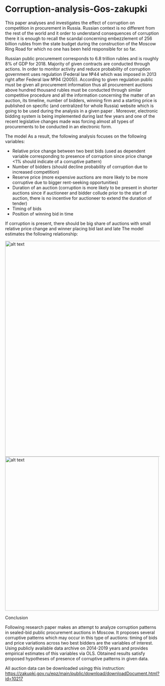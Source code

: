 # Corruption-analysis-Gos-zakupki

This paper analyses and investigates the effect of corruption on competition in procurement in Russia. Russian context is no different from the rest of the world and it order to understand consequences of corruption there it is enough to recall the scandal concerning embezzlement of 256 billion rubles from the state budget during the construction of the Moscow Ring Road for which no one has been held responsible for so far. 

Russian public procurement corresponds to 6.8 trillion rubles  and is roughly 8% of GDP for 2018. Majority of given contracts are conducted through actions. In order to monitor activity and reduce probability of corruption government uses regulation (Federal law №44 which was imposed in 2013 right after Federal law №94 (2005)). According to given regulation public must be given all procurement information thus all procurement auctions above hundred thousand rubles must be conducted through similar competitive procedure and all the information concerning the matter of an auction, its timeline, number of bidders, winning firm and a starting price is published on specific (and centralized for whole Russia) website which is going to be used during the analysis in a given paper . Moreover, electronic bidding system is being implemented during last few years and one of the recent legislative changes made was forcing almost all types of procurements to be conducted in an electronic form.

The model
As a result, the following analysis focuses on the following variables:
-	Relative price change between two best bids (used as dependent variable corresponding to presence of corruption since price change <1% should indicate of a corruptive pattern)
-	Number of bidders (should decline probability of corruption due to increased competition)
-	Reserve price (more expensive auctions are more likely to be more corruptive due to bigger rent-seeking opportunities)
-	Duration of an auction (corruption is more likely to be present in shorter auctions since if auctioneer and bidder collude prior to the start of auction, there is no incentive for auctioneer to extend the duration of tender)
-	Timing of bids
-	Position of winning bid in time

If corruption is present, there should be big share of auctions with small relative price change and winner placing bid last and late
The model estimates the following relationship:



<img src="https://user-images.githubusercontent.com/79480062/115112948-7f03e200-9f90-11eb-97ae-cecf4548f255.png" alt="alt text"  height="700">

<img src="https://user-images.githubusercontent.com/79480062/115112928-60055000-9f90-11eb-960f-d33517e010ad.png" alt="alt text" width="500" height="500">


Conclusion 

Following research paper makes an attempt to analyze corruption patterns in sealed-bid public procurement auctions in Moscow. It proposes several corruptive patterns which may occur in this type of auctions: timing of bids and price variations across two best bidders are the variables of interest. Using publicly available data archive on 2014-2019 years and provides empirical estimates of this variables via OLS. Obtained results satisfy proposed hypotheses of presence of corruptive patterns in given data.

All auction data can be downloaded usingg this instruction:
https://zakupki.gov.ru/epz/main/public/download/downloadDocument.html?id=10217
